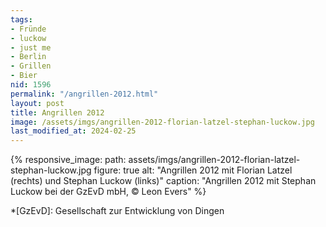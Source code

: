 ```yaml
---
tags:
- Fründe
- luckow
- just me
- Berlin
- Grillen
- Bier
nid: 1596
permalink: "/angrillen-2012.html"
layout: post
title: Angrillen 2012
image: /assets/imgs/angrillen-2012-florian-latzel-stephan-luckow.jpg
last_modified_at: 2024-02-25
---
```

{% responsive_image: 
path: assets/imgs/angrillen-2012-florian-latzel-stephan-luckow.jpg figure: true
alt: "Angrillen 2012 mit Florian Latzel (rechts) und Stephan Luckow (links)"
caption: "Angrillen 2012 mit Stephan Luckow bei der GzEvD mbH, &copy; Leon Evers" %}

*[GzEvD]: Gesellschaft zur Entwicklung von Dingen
